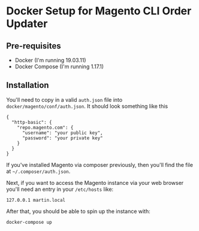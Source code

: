 # Docker Setup for Magento CLI Order Updater

## Pre-requisites

- Docker (I'm running 19.03.11)
- Docker Compose (I'm running 1.17.1)

## Installation

You'll need to copy in a valid `auth.json` file into `docker/magento/conf/auth.json`. It should look something like this

```
{
  "http-basic": {
    "repo.magento.com": {
      "username": "your public key",
      "password": "your private key"
    }
  }
}
```

If you've installed Magento via composer previously, then you'll find the file at `~/.composer/auth.json`.

Next, if you want to access the Magento instance via your web browser you'll need an entry in your `/etc/hosts` like:

```
127.0.0.1 martin.local
```

After that, you should be able to spin up the instance with:

```
docker-compose up
```
